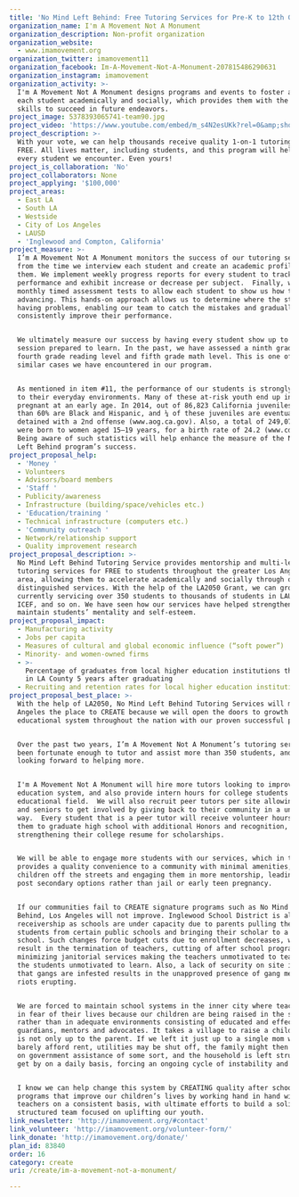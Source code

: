 ```yaml
---
title: 'No Mind Left Behind: Free Tutoring Services for Pre-K to 12th Graders'
organization_name: I'm A Movement Not A Monument
organization_description: Non-profit organization
organization_website:
  - www.imamovement.org
organization_twitter: imamovement11
organization_facebook: Im-A-Movement-Not-A-Monument-207815486290631
organization_instagram: imamovement
organization_activity: >-
  I'm A Movement Not A Monument designs programs and events to foster and engage
  each student academically and socially, which provides them with the necessary
  skills to succeed in future endeavors.
project_image: 5378393065741-team90.jpg
project_video: 'https://www.youtube.com/embed/m_s4N2esUKk?rel=0&amp;showinfo=0'
project_description: >-
  With your vote, we can help thousands receive quality 1-on-1 tutoring for
  FREE. All lives matter, including students, and this program will help enhance
  every student we encounter. Even yours!
project_is_collaboration: 'No'
project_collaborators: None
project_applying: '$100,000'
project_areas:
  - East LA
  - South LA
  - Westside
  - City of Los Angeles
  - LAUSD
  - 'Inglewood and Compton, California'
project_measure: >-
  I’m A Movement Not A Monument monitors the success of our tutoring service
  from the time we interview each student and create an academic profile for
  them. We implement weekly progress reports for every student to track their
  performance and exhibit increase or decrease per subject.  Finally, we create
  monthly timed assessment tests to allow each student to show us how they are
  advancing. This hands-on approach allows us to determine where the student is
  having problems, enabling our team to catch the mistakes and gradually and
  consistently improve their performance.


  We ultimately measure our success by having every student show up to each
  session prepared to learn. In the past, we have assessed a ninth grader at a
  fourth grade reading level and fifth grade math level. This is one of many
  similar cases we have encountered in our program. 


  As mentioned in item #11, the performance of our students is strongly related
  to their everyday environments. Many of these at-risk youth end up in jail or
  pregnant at an early age. In 2014, out of 86,823 California juveniles, more
  than 60% are Black and Hispanic, and ¼ of these juveniles are eventually
  detained with a 2nd offense (www.aog.ca.gov). Also, a total of 249,078 babies
  were born to women aged 15–19 years, for a birth rate of 24.2 (www.cdc.gov).
  Being aware of such statistics will help enhance the measure of the No Mind
  Left Behind program’s success.
project_proposal_help:
  - 'Money '
  - Volunteers
  - Advisors/board members
  - 'Staff '
  - Publicity/awareness
  - Infrastructure (building/space/vehicles etc.)
  - 'Education/training '
  - Technical infrastructure (computers etc.)
  - 'Community outreach '
  - Network/relationship support
  - Quality improvement research
project_proposal_description: >-
  No Mind Left Behind Tutoring Service provides mentorship and multi-level
  tutoring services for FREE to students throughout the greater Los Angeles
  area, allowing them to accelerate academically and socially through our
  distinguished services. With the help of the LA2050 Grant, we can grow from
  currently servicing over 350 students to thousands of students in LAUSD, ISD,
  ICEF, and so on. We have seen how our services have helped strengthen and
  maintain students’ mentality and self-esteem.
project_proposal_impact:
  - Manufacturing activity
  - Jobs per capita
  - Measures of cultural and global economic influence (“soft power”)
  - Minority- and women-owned firms
  - >-
    Percentage of graduates from local higher education institutions that remain
    in LA County 5 years after graduating
  - Recruiting and retention rates for local higher education institutions
project_proposal_best_place: >-
  With the help of LA2050, No Mind Left Behind Tutoring Services will make Los
  Angeles the place to CREATE because we will open the doors to growth in the
  educational system throughout the nation with our proven successful program. 


  Over the past two years, I’m A Movement Not A Monument’s tutoring services has
  been fortunate enough to tutor and assist more than 350 students, and we are
  looking forward to helping more.


  I'm A Movement Not A Monument will hire more tutors looking to improve the
  education system, and also provide intern hours for college students in the
  educational field.  We will also recruit peer tutors per site allowing juniors
  and seniors to get involved by giving back to their community in a unique
  way.  Every student that is a peer tutor will receive volunteer hours allowing
  them to graduate high school with additional Honors and recognition, thus
  strengthening their college resume for scholarships.    


  We will be able to engage more students with our services, which in turn
  provides a quality convenience to a community with minimal amenities, keeping
  children off the streets and engaging them in more mentorship, leading them to
  post secondary options rather than jail or early teen pregnancy.  


  If our communities fail to CREATE signature programs such as No Mind Left
  Behind, Los Angeles will not improve. Inglewood School District is already in
  receivership as schools are under capacity due to parents pulling their
  students from certain public schools and bringing their scholar to a charter
  school. Such changes force budget cuts due to enrollment decreases, which
  result in the termination of teachers, cutting of after school programs, and
  minimizing janitorial services making the teachers unmotivated to teach and
  the students unmotivated to learn. Also, a lack of security on site in areas
  that gangs are infested results in the unapproved presence of gang members and
  riots erupting. 


  We are forced to maintain school systems in the inner city where teachers are
  in fear of their lives because our children are being raised in the streets
  rather than in adequate environments consisting of educated and effective
  guardians, mentors and advocates. It takes a village to raise a child and it
  is not only up to the parent. If we left it just up to a single mom who can
  barely afford rent, utilities may be shut off, the family might then be placed
  on government assistance of some sort, and the household is left struggling to
  get by on a daily basis, forcing an ongoing cycle of instability and poverty.


  I know we can help change this system by CREATING quality after school
  programs that improve our children’s lives by working hand in hand with
  teachers on a consistent basis, with ultimate efforts to build a solidly
  structured team focused on uplifting our youth.
link_newsletter: 'http://imamovement.org/#contact'
link_volunteer: 'http://imamovement.org/volunteer-form/'
link_donate: 'http://imamovement.org/donate/'
plan_id: 83840
order: 16
category: create
uri: /create/im-a-movement-not-a-monument/

---
```

